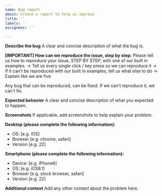 ```yaml
---
name: Bug report
about: Create a report to help us improve
title: ''
labels: ''
assignees: ''

---
```


**Describe the bug**
A clear and concise description of what the bug is.


**[IMPORTANT] How can we reproduce the issue, step by step:**
Please tell us how to reproduce your issue, STEP BY STEP, with one of our built in examples.
-> Tell us every single click / key press so we can reproduce it
-> If it can't be reproduced with our built in examples, tell us what else to do
-> Explain like we are five

Any bug that can be reproduced, can be fixed.
If we can't reproduce it, we can't fix.

**Expected behavior**
A clear and concise description of what you expected to happen.

**Screenshots**
If applicable, add screenshots to help explain your problem.

**Desktop (please complete the following information):**
 - OS: [e.g. iOS]
 - Browser [e.g. chrome, safari]
 - Version [e.g. 22]

**Smartphone (please complete the following information):**
 - Device: [e.g. iPhone6]
 - OS: [e.g. iOS8.1]
 - Browser [e.g. stock browser, safari]
 - Version [e.g. 22]

**Additional context**
Add any other context about the problem here.
